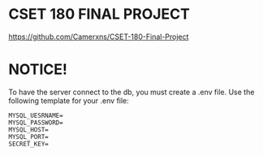 # CSET 180 FINAL PROJECT
https://github.com/Camerxns/CSET-180-Final-Project

# NOTICE!
To have the server connect to the db, you must create a .env file.
Use the following template for your .env file:
```
MYSQL_UESRNAME=
MYSQL_PASSWORD=
MYSQL_HOST=
MYSQL_PORT=
SECRET_KEY=
```
